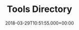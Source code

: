---
title: Tools Directory
linktitle: Tools Directory
description: A curated collection of tools and services
date: 2018-03-29T10:51:55.000+00:00
---
